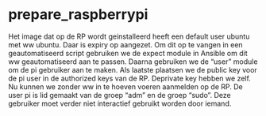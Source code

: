 # prepare_raspberrypi

Het image dat op de RP wordt geinstalleerd heeft een default user ubuntu met ww ubuntu. Daar is expiry op aangezet. Om dit op te vangen in een geautomatiseerd script gebruiken we de expect module  in Ansible om dit ww geautomatiseerd aan te passen. Daarna gebruiken we de “user” module om de pi gebruiker aan te maken. Als laatste plaatsen we de public key voor de pi user in de authorized keys van de RP. Deprivate key hebben we zelf. Nu kunnen we zonder ww in te hoeven voeren aanmelden op de RP. De user pi is lid gemaakt van de groep “adm” en de groep “sudo”. Deze gebruiker moet verder niet interactief gebruikt worden door iemand.
